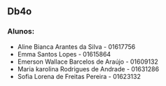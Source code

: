 ## Db4o
### Alunos:
- Aline Bianca Arantes da Silva - 01617756  
- Emma Santos Lopes - 01615864
- Emerson Wallace Barcelos de Araújo - 01609132  
- Maria karolina Rodrigues de Andrade - 01631286  
- Sofia Lorena de Freitas Pereira - 01623132  
